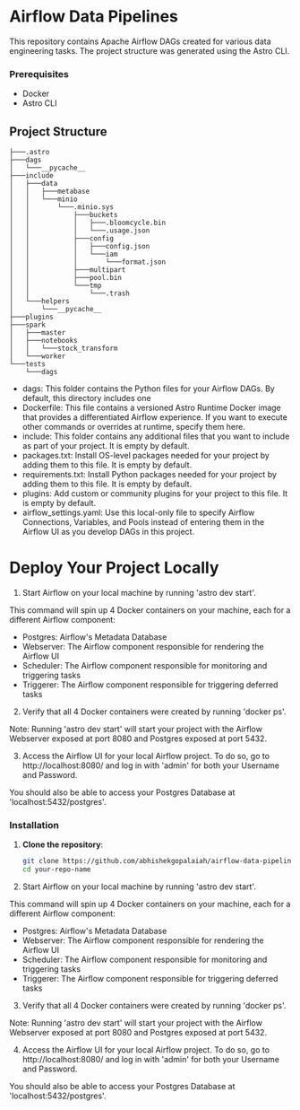 # Airflow Data Pipelines

This repository contains Apache Airflow DAGs created for various data engineering tasks. The project structure was generated using the Astro CLI.

### Prerequisites

- Docker
- Astro CLI


## Project Structure
```
├───.astro
├───dags
│   └───__pycache__
├───include
│   ├───data
│   │   ├───metabase
│   │   └───minio
│   │       └───.minio.sys
│   │           ├───buckets
│   │           │   ├───.bloomcycle.bin
│   │           │   └───.usage.json
│   │           ├───config
│   │           │   ├───config.json
│   │           │   └───iam
│   │           │       └───format.json
│   │           ├───multipart
│   │           ├───pool.bin
│   │           └───tmp
│   │               └───.trash
│   └───helpers
│       └───__pycache__
├───plugins
├───spark
│   ├───master
│   ├───notebooks
│   │   └───stock_transform
│   └───worker
└───tests
    └───dags

```
- dags: This folder contains the Python files for your Airflow DAGs. By default, this directory includes one 
- Dockerfile: This file contains a versioned Astro Runtime Docker image that provides a differentiated Airflow experience. If you want to execute other commands or overrides at runtime, specify them here.
- include: This folder contains any additional files that you want to include as part of your project. It is empty by default.
- packages.txt: Install OS-level packages needed for your project by adding them to this file. It is empty by default.
- requirements.txt: Install Python packages needed for your project by adding them to this file. It is empty by default.
- plugins: Add custom or community plugins for your project to this file. It is empty by default.
- airflow_settings.yaml: Use this local-only file to specify Airflow Connections, Variables, and Pools instead of entering them in the Airflow UI as you develop DAGs in this project.

Deploy Your Project Locally
===========================

1. Start Airflow on your local machine by running 'astro dev start'.

This command will spin up 4 Docker containers on your machine, each for a different Airflow component:

- Postgres: Airflow's Metadata Database
- Webserver: The Airflow component responsible for rendering the Airflow UI
- Scheduler: The Airflow component responsible for monitoring and triggering tasks
- Triggerer: The Airflow component responsible for triggering deferred tasks

2. Verify that all 4 Docker containers were created by running 'docker ps'.

Note: Running 'astro dev start' will start your project with the Airflow Webserver exposed at port 8080 and Postgres exposed at port 5432.

3. Access the Airflow UI for your local Airflow project. To do so, go to http://localhost:8080/ and log in with 'admin' for both your Username and Password.

You should also be able to access your Postgres Database at 'localhost:5432/postgres'.


### Installation

1. **Clone the repository**:
   ```bash
   git clone https://github.com/abhishekgopalaiah/airflow-data-pipelines
   cd your-repo-name


2. Start Airflow on your local machine by running 'astro dev start'.

This command will spin up 4 Docker containers on your machine, each for a different Airflow component:

- Postgres: Airflow's Metadata Database
- Webserver: The Airflow component responsible for rendering the Airflow UI
- Scheduler: The Airflow component responsible for monitoring and triggering tasks
- Triggerer: The Airflow component responsible for triggering deferred tasks

3. Verify that all 4 Docker containers were created by running 'docker ps'.

Note: Running 'astro dev start' will start your project with the Airflow Webserver exposed at port 8080 and Postgres exposed at port 5432.

4. Access the Airflow UI for your local Airflow project. To do so, go to http://localhost:8080/ and log in with 'admin' for both your Username and Password.

You should also be able to access your Postgres Database at 'localhost:5432/postgres'.